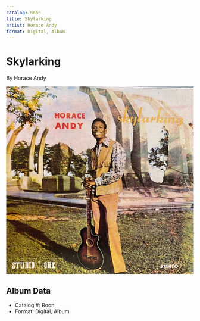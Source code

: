 ```yaml
---
catalog: Roon
title: Skylarking
artist: Horace Andy
format: Digital, Album
---
```


# Skylarking

By Horace Andy

![](../../assets/albumcovers/Horace_Andy-Skylarking.png)

## Album Data

- Catalog #: Roon
- Format: Digital, Album

